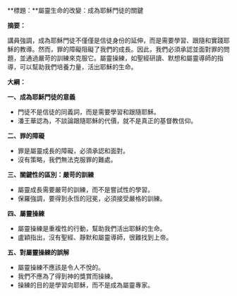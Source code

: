 **標題：**屬靈生命的改變：成為耶穌門徒的關鍵

**摘要：**

講員強調，成為耶穌門徒不僅僅是信徒身份的延伸，而是需要學習、跟隨和實踐耶穌的教導。然而，罪的障礙阻礙了我們的成長。因此，我們必須承認並面對罪的問題，並通過嚴苛的訓練來克服它。屬靈操練，如聖經研讀、默想和屬靈導師的指導，可以幫助我們培養力量，活出耶穌的生命。

**大綱：**

**一、成為耶穌門徒的意義**
* 門徒不是信徒的同義詞，而是需要學習和跟隨耶穌。
* 潘王華認為，不談論跟隨耶穌的代價，就不是真正的基督教信仰。

**二、罪的障礙**
* 罪是屬靈成長的障礙，必須承認和面對。
* 沒有策略，我們無法克服罪的難處。

**三、關鍵性的區別：嚴苛的訓練**
* 屬靈成長需要嚴苛的訓練，而不是嘗試性的學習。
* 保羅強調，要得到永恆的冠冕，必須接受嚴格的訓練。

**四、屬靈操練**
* 屬靈操練是重複性的行動，幫助我們活出耶穌的生命。
* 盧穎指出，沒有聖經、靜默和屬靈導師，很難找到上帝。

**五、對屬靈操練的誤解**
* 屬靈操練不應該是令人不悅的。
* 我們不應為了得到神的獎賞而操練。
* 操練的目的是學習向耶穌，而不是成為屬靈專家。